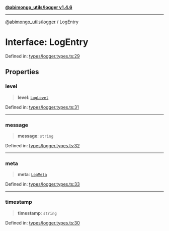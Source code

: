 [**@abimongo_utils/logger v1.4.6**](../README.md)

***

[@abimongo_utils/logger](../README.md) / LogEntry

# Interface: LogEntry

Defined in: [types/logger.types.ts:29](https://github.com/NodEm9/abimongo_utils/blob/44bde4aba239181e6f4030255b47a0bd30e0063b/logger/src/types/logger.types.ts#L29)

## Properties

### level

> **level**: [`LogLevel`](../type-aliases/LogLevel.md)

Defined in: [types/logger.types.ts:31](https://github.com/NodEm9/abimongo_utils/blob/44bde4aba239181e6f4030255b47a0bd30e0063b/logger/src/types/logger.types.ts#L31)

***

### message

> **message**: `string`

Defined in: [types/logger.types.ts:32](https://github.com/NodEm9/abimongo_utils/blob/44bde4aba239181e6f4030255b47a0bd30e0063b/logger/src/types/logger.types.ts#L32)

***

### meta

> **meta**: [`LogMeta`](LogMeta.md)

Defined in: [types/logger.types.ts:33](https://github.com/NodEm9/abimongo_utils/blob/44bde4aba239181e6f4030255b47a0bd30e0063b/logger/src/types/logger.types.ts#L33)

***

### timestamp

> **timestamp**: `string`

Defined in: [types/logger.types.ts:30](https://github.com/NodEm9/abimongo_utils/blob/44bde4aba239181e6f4030255b47a0bd30e0063b/logger/src/types/logger.types.ts#L30)
